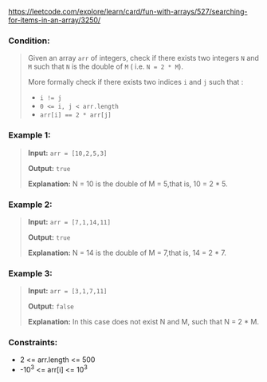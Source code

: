 https://leetcode.com/explore/learn/card/fun-with-arrays/527/searching-for-items-in-an-array/3250/

### Condition:

>Given an array `arr` of integers, check if there exists two integers `N` and `M` such that `N` is the double of `M` ( i.e. `N = 2 * M`).
>
>More formally check if there exists two indices `i` and `j` such that :
>
>* `i != j`
>* `0 <= i, j < arr.length`
>* `arr[i] == 2 * arr[j]`


### Example 1:

>**Input:** `arr = [10,2,5,3]`
>
>**Output:** `true`
>
>**Explanation:** N = 10 is the double of M = 5,that is, 10 = 2 * 5.

### Example 2:

>**Input:** `arr = [7,1,14,11]`
>
>**Output:** `true`
>
>**Explanation:** N = 14 is the double of M = 7,that is, 14 = 2 * 7.

### Example 3:

>**Input:** `arr = [3,1,7,11]`
>
>**Output:** `false`
>
>**Explanation:** In this case does not exist N and M, such that N = 2 * M.

### Constraints:

* 2 <= arr.length <= 500
* -10<sup>3</sup> <= arr[i] <= 10<sup>3</sup>
